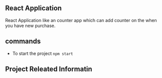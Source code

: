 ## React Application

React Application like an counter app which can add counter on the when you have new purchase.

## commands

- To start the project `npm start`

## Project Releated Informatin
